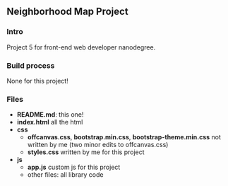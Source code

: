 ## Neighborhood Map Project

### Intro

Project 5 for front-end web developer nanodegree.

### Build process

None for this project!

### Files

- **README.md**: this one!
- **index.html** all the html
- **css**
    - **offcanvas.css**, **bootstrap.min.css**, **bootstrap-theme.min.css** not written by me (two minor edits to offcanvas.css)
    - **styles.css** written by me for this project
- **js**
    - **app.js** custom js for this project
    - other files: all library code